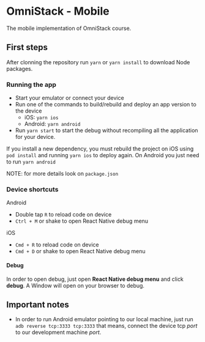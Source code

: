 # OmniStack - Mobile

The mobile implementation of OmniStack course.

## First steps

After clonning the repository run `yarn` or `yarn install` to download Node packages.

### Running the app

- Start your emulator or connect your device
- Run one of the commands to build/rebuild and deploy an app version to the device
    - iOS: `yarn ios`
    - Android: `yarn android`
- Run `yarn start` to start the debug without recompiling all the application for your device.

If you install a new dependency, you must rebuild the project on iOS using `pod install` and running `yarn ios` to deploy again. On Android you just need to run `yarn android`

NOTE: for more details look on `package.json`

### Device shortcuts

Android

- Double tap `R` to reload code on device
- `Ctrl + M` or shake to open React Native debug menu

iOS

- `Cmd + R` to reload code on device
- `Cmd + D` or shake to open React Native debug menu

#### Debug

In order to open debug, just open **React Native debug menu** and click **debug**. A Window will open on your browser to debug.

## Important notes

- In order to run Android emulator pointing to our local machine, just run `adb reverse tcp:3333 tcp:3333` that means, connect the device tcp _port_ to our development machine _port_.